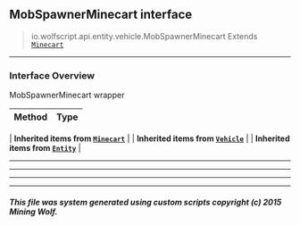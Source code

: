 ## MobSpawnerMinecart __interface__

>io.wolfscript.api.entity.vehicle.MobSpawnerMinecart
>Extends [`Minecart`](Minecart.md)

---

### Interface Overview

MobSpawnerMinecart wrapper

Method | Type   
--- | :--- 
 |
__Inherited items from [`Minecart`](Minecart.md)__ |
 |
__Inherited items from [`Vehicle`](Vehicle.md)__ |
 |
__Inherited items from [`Entity`](../Entity.md)__ |









---



---


---


---


##### This file was system generated using custom scripts copyright (c) 2015 Mining Wolf.
	

